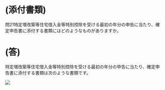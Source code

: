 # (添付書類)

問21特定増改築等住宅借入金等特別控除を受ける最初の年分の申告に当たり、確定申告書に添付する書類にはどのようなものがありますか。

# (答)

特定増改築等住宅借入金等特別控除を受ける最初の年分の申告に当たり、確定申告書に添付する書類は次のような書類です。

![](https://www.nta.go.jp/tmp/43a57f2b-c32c-4804-a705-5106477b1566/images/3a5613e9f27ce724be91b40d213cd2cfba538480050983227916a2ec28eb97f0.jpg)